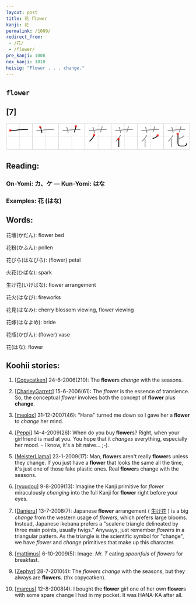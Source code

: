 ```yaml
---
layout: post
title: 花 flower
kanji: 花
permalink: /1009/
redirect_from:
 - /花/
 - /flower/
pre_kanji: 1008
nex_kanji: 1010
heisig: "Flower . . . change."
---
```


## `flower`

## [7]

<div class="stroke"><img src="../images/E88AB1.png" /></div>

## Reading:

### On-Yomi: カ、ケ &mdash; Kun-Yomi: はな

### Examples: 花 (はな)

## Words:

花壇(かだん): flower bed

花粉(かふん): pollen

花びら(はなびら): (flower) petal

火花(ひばな): spark

生け花(いけばな): flower arrangement

花火(はなび): fireworks

花見(はなみ): cherry blossom viewing, flower viewing

花嫁(はなよめ): bride

花瓶(かびん): (flower) vase

花(はな): flower

## Koohii stories:

1) [<a href="http://kanji.koohii.com/profile/Copycatken">Copycatken</a>] 24-6-2006(210): The<strong> flower</strong>s <em>change</em> with the seasons. 

2) [<a href="http://kanji.koohii.com/profile/CharleyGarrett">CharleyGarrett</a>] 15-6-2006(61): The <em>flower</em> is the essence of transience. So, the conceptual <em>flower</em> involves both the concept of <strong>flower</strong> plus <strong>change</strong>. 

3) [<a href="http://kanji.koohii.com/profile/meolox">meolox</a>] 31-12-2007(46): &quot;Hana&quot; turned me down so I gave her a<strong> flower</strong> to <em>change</em> her mind. 

4) [<a href="http://kanji.koohii.com/profile/Peppi">Peppi</a>] 14-4-2009(26): When do you buy<strong> flower</strong>s? Right, when your girlfriend is mad at you. You hope that it <em>changes</em> everything, especially her mood. - I know, it&#039;s a bit naive... ;-). 

5) [<a href="http://kanji.koohii.com/profile/MeisterLlama">MeisterLlama</a>] 23-1-2009(17): Man,<strong> flower</strong>s aren&#039;t really<strong> flower</strong>s unless they change. If you just have a<strong> flower</strong> that looks the same all the time, it&#039;s just one of those fake plastic ones. Real<strong> flower</strong>s change with the seasons. 

6) [<a href="http://kanji.koohii.com/profile/ryuudou">ryuudou</a>] 9-8-2009(13): Imagine the Kanji primitive for <em>flower</em> miraculously <em>changing</em> into the full Kanji for<strong> flower</strong> right before your eyes. 

7) [<a href="http://kanji.koohii.com/profile/Danieru">Danieru</a>] 13-7-2008(7): Japanese<strong> flower</strong> arrangement (  <a href="http://jisho.org/kanji/details/生け花">生け花</a>  ) is a big <em>change</em> from the western usage of <em>flowers</em>, which prefers large blooms. Instead, Japanese ikebana prefers a &quot;scalene triangle delineated by three main points, usually twigs.&quot; Anyways, just remember <em>flowers</em> in a triangular pattern. As the triangle is the scientific symbol for &quot;change&quot;, we have <em>flower</em> and <em>change</em> primitives that make up this character. 

8) [<a href="http://kanji.koohii.com/profile/mattimus">mattimus</a>] 6-10-2009(5): Image: <em>Mr. T</em> eating <em>spoonfuls</em> of <em>flowers</em> for breakfast. 

9) [<a href="http://kanji.koohii.com/profile/Zephyr">Zephyr</a>] 28-7-2010(4): The <em>flowers</em> <em>change</em> with the seasons, but they always are <strong>flowers</strong>. (thx copycatken). 

10) [<a href="http://kanji.koohii.com/profile/marcus">marcus</a>] 12-8-2008(4): I bought the<strong> flower</strong> girl one of her own<strong> flower</strong>s with some spare change I had in my pocket. It was HANA-KA after all. 
